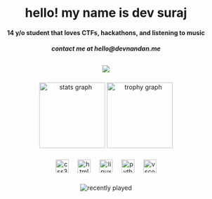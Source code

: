 <div align="center">
<h1>hello! my name is dev suraj</h1>
<h4>14 y/o student that loves CTFs, hackathons, and listening to music</h4>
<h5>contact me at hello@devnandan.me</h5>
</div>

<h2></h2>

###

<div align="center">
  <img src="https://profile-counter.glitch.me/aqxq/count.svg?"  />
</div>

###

<div align="center">
  <img src="https://github-readme-stats.vercel.app/api?username=aqxq&hide_title=false&hide_rank=true&show_icons=true&include_all_commits=true&count_private=true&disable_animations=false&theme=github_dark&locale=en&hide_border=true&custom_title=stats!" height="150" alt="stats graph"  />
  <img src="https://github-profile-trophy.vercel.app?username=aqxq&theme=nord&no-bg=true&no-frame=true" height="150" alt="trophy graph"  />
</div>

###

<div align="center">
  <img src="https://cdn.jsdelivr.net/gh/devicons/devicon/icons/css3/css3-original.svg" height="30" alt="css3 logo"  />
  <img width="12" />
  <img src="https://cdn.jsdelivr.net/gh/devicons/devicon/icons/html5/html5-original.svg" height="30" alt="html5 logo"  />
  <img width="12" />
  <img src="https://cdn.jsdelivr.net/gh/devicons/devicon/icons/linux/linux-original.svg" height="30" alt="linux logo"  />
  <img width="12" />
  <img src="https://cdn.jsdelivr.net/gh/devicons/devicon/icons/python/python-original.svg" height="30" alt="python logo"  />
  <img width="12" />
  <img src="https://cdn.jsdelivr.net/gh/devicons/devicon/icons/vscode/vscode-original.svg" height="30" alt="vscode logo"  />
</div>

###

<div align="center">
  <img src="https://lastfm-recently-played.vercel.app/api?user=devdid" alt="recently played"/>
</div>

